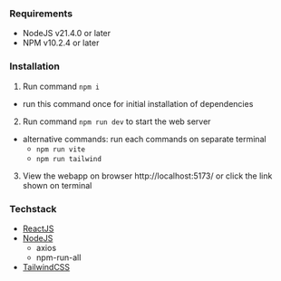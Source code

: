### Requirements
- NodeJS v21.4.0 or later
- NPM v10.2.4 or later

### Installation
1. Run command ```npm i```
  - run this command once for initial installation of dependencies
2. Run command ```npm run dev``` to start the web server
  - alternative commands: run each commands on separate terminal
    - ```npm run vite```
	- ```npm run tailwind```
3. View the webapp on browser http://localhost:5173/ or click the link shown on terminal

### Techstack
- [ReactJS](https://react.dev/ "ReactJS")
- [NodeJS](https://nodejs.org/en "NodeJS")
  - axios
  - npm-run-all
- [TailwindCSS](https://tailwindcss.com/ "TailwindCSS")